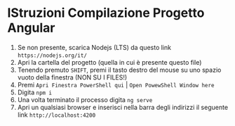 # IStruzioni Compilazione Progetto Angular

1. Se non presente, scarica Nodejs (LTS) da questo link `https://nodejs.org/it/`
2. Apri la cartella del progetto (quella in cui è presente questo file)
3. Tenendo premuto `SHIFT`, premi il tasto destro del mouse su uno spazio vuoto della finestra (NON SU I FILES!)
4. Premi `Apri Finestra PowerShell qui` | `Open PowewShell Window here`
5. Digita `npm i`
6. Una volta terminato il processo digita `ng serve`
7. Apri un qualsiasi browser e inserisci nella barra degli indirizzi il seguente link `http://localhost:4200`